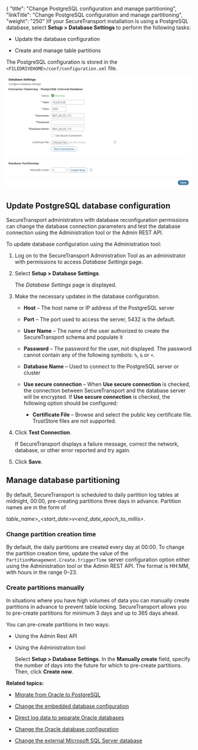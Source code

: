 {
    "title": "Change PostgreSQL configuration and manage partitioning",
    "linkTitle": "Change PostgreSQL configuration and manage partitioning",
    "weight": "250"
}If your SecureTransport installation is using a PostgreSQL database, select **Setup &gt; Database Settings** to perform the following tasks:



-   Update the database configuration

-   Create and manage table partitions



The PostgreSQL configuration is stored in the `<FILEDRIVEHOME>/conf/configuration.xml` file.



![Database Settings - Change Oracle database settings.](setup_database_settings_Postgre.png)



## Update PostgreSQL database configuration



SecureTransport administrators with database reconfiguration permissions can change the database connection parameters and test the database connection using the Administration tool or the Admin REST API.



To update database configuration using the Administration tool:



1.  Log on to the SecureTransport Administration Tool as an administrator with permissions to access *Database Settings* page.

2.  Select **Setup > Database Settings**.  

    

    The *Database Settings* page is displayed.

3.  Make the necessary updates in the database configuration.   

    

    -   **Host** – The host name or IP address of the PostgreSQL server

    -   **Port** – The port used to access the server, 5432 is the default.

    -   **User Name** – The name of the user authorized to create the SecureTransport schema and populate it

    -   **Password** – The password for the user, not displayed. The password cannot contain any of the following symbols: `%`, `&` or `+`.

    -   **Database Name** – Used to connect to the PostgreSQL server or cluster

    -   **Use secure connection** – When **Use secure connection** is checked, the connection between SecureTransport and the database server will be encrypted. If **Use secure connection** is checked, the following option should be configured:

        -   **Certificate File** – Browse and select the public key certificate file. TrustStore files are not supported.

4.  Click **Test Connection**.  

    If SecureTransport displays a failure message, correct the network, database, or other error reported and try again.

5.  Click **Save**.



## Manage database partitioning



By default, SecureTransport is scheduled to daily partition log tables at midnight, 00:00, pre-creating partitions three days in advance. Partition names are in the form of



*table\_name>\_&lt;start\_date>v&lt;end\_date\_epoch\_to\_millis>*.



### Change partition creation time



By default, the daily partitions are created every day at 00:00. To change the partition creation time, update the value of the `PartitionManagement.Create.triggerTime` server configuration option either using the Administration tool or the Admin REST API. The format is HH:MM, with hours in the range 0–23.



### Create partitions manually



In situations where you have high volumes of data you can manually create partitions in advance to prevent table locking. SecureTransport allows you to pre-create partitions for minimum 3 days and up to 365 days ahead.



You can pre-create partitions in two ways:



-   Using the Admin Rest API

-   Using the Administration tool  

    Select **Setup > Database Settings**. In the **Manually create** field, specify the number of days into the future for which to pre-create partitions. Then, click **Create now**.



**Related topics:**



-   [Migrate from Oracle to PostgreSQL](../migrate_oracle_to_postgre)

-   [Change the embedded database configuration](../t_st_mysql)

-   [Direct log data to separate Oracle databases](../t_st_separate_databases)

-   [Change the Oracle database configuration](../t_st_oracle)

-   [Change the external Microsoft SQL Server database](../t_st_sqlserver)

